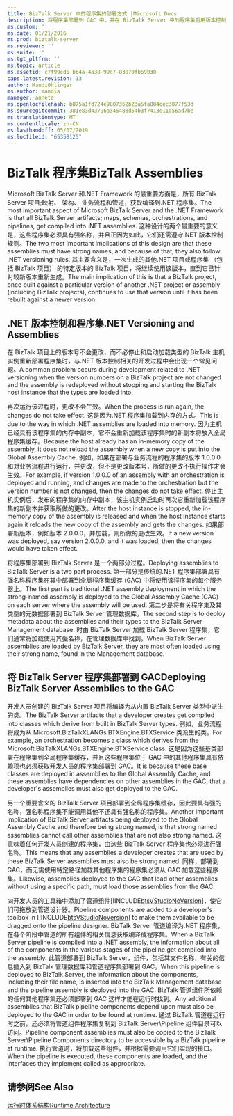 ```yaml
---
title: BizTalk Server 中的程序集的部署方式 |Microsoft Docs
description: 将程序集部署到 GAC 中，并在 BizTalk Server 中的程序集启用版本控制
ms.custom: ''
ms.date: 01/21/2016
ms.prod: biztalk-server
ms.reviewer: ''
ms.suite: ''
ms.tgt_pltfrm: ''
ms.topic: article
ms.assetid: c7f99ed5-b64a-4a38-99d7-83070fb69030
caps.latest.revision: 13
author: MandiOhlinger
ms.author: mandia
manager: anneta
ms.openlocfilehash: b875a1fd724e9807362b23a5fa884cec3077f53d
ms.sourcegitcommit: 381e83d43796a345488d54b3f7413e11d56ad7be
ms.translationtype: MT
ms.contentlocale: zh-CN
ms.lasthandoff: 05/07/2019
ms.locfileid: "65358125"
---
```

# <a name="biztalk-assemblies"></a><span data-ttu-id="d7076-103">BizTalk 程序集</span><span class="sxs-lookup"><span data-stu-id="d7076-103">BizTalk Assemblies</span></span>
<span data-ttu-id="d7076-104">Microsoft BizTalk Server 和.NET Framework 的最重要方面是，所有 BizTalk Server 项目;映射、 架构、 业务流程和管道，获取编译到.NET 程序集。</span><span class="sxs-lookup"><span data-stu-id="d7076-104">The most important aspect of Microsoft BizTalk Server and the .NET Framework is that all BizTalk Server artifacts; maps, schemas, orchestrations, and pipelines, get compiled into .NET assemblies.</span></span> <span data-ttu-id="d7076-105">这种设计的两个最重要的意义是，这些程序集必须具有强名称，并且正因为如此，它们还需遵守.NET 版本控制规则。</span><span class="sxs-lookup"><span data-stu-id="d7076-105">The two most important implications of this design are that these assemblies must have strong names, and because of that, they also follow .NET versioning rules.</span></span> <span data-ttu-id="d7076-106">其主要含义是，一次生成的其他.NET 项目或程序集 （包括 BizTalk 项目） 的特定版本的 BizTalk 项目，将继续使用该版本，直到它已针对较新版本重新生成。</span><span class="sxs-lookup"><span data-stu-id="d7076-106">The main implication of this is that a BizTalk project, once built against a particular version of another .NET project or assembly (including BizTalk projects), continues to use that version until it has been rebuilt against a newer version.</span></span>  
  
## <a name="net-versioning-and-assemblies"></a><span data-ttu-id="d7076-107">.NET 版本控制和程序集</span><span class="sxs-lookup"><span data-stu-id="d7076-107">.NET Versioning and Assemblies</span></span>  
 <span data-ttu-id="d7076-108">在 BizTalk 项目上的版本号不会更改，而不必停止和启动加载类型的 BizTalk 主机实例重新部署程序集时，与.NET 版本控制相关的开发过程中会出现一个常见问题。</span><span class="sxs-lookup"><span data-stu-id="d7076-108">A common problem occurs during development related to .NET versioning when the version numbers on a BizTalk project are not changed and the assembly is redeployed without stopping and starting the BizTalk host instance that the types are loaded into.</span></span>  
  
 <span data-ttu-id="d7076-109">再次运行该过程时，更改不会生效。</span><span class="sxs-lookup"><span data-stu-id="d7076-109">When the process is run again, the changes do not take effect.</span></span> <span data-ttu-id="d7076-110">这是因为.NET 程序集加载到内存的方式。</span><span class="sxs-lookup"><span data-stu-id="d7076-110">This is due to the way in which .NET assemblies are loaded into memory.</span></span> <span data-ttu-id="d7076-111">因为主机已经具有该程序集的内存中副本，它不会重新加载该程序集时的新副本将放入全局程序集缓存。</span><span class="sxs-lookup"><span data-stu-id="d7076-111">Because the host already has an in-memory copy of the assembly, it does not reload the assembly when a new copy is put into the Global Assembly Cache.</span></span> <span data-ttu-id="d7076-112">例如，如果在部署与业务流程的程序集的版本 1.0.0.0 和对业务流程进行运行，并更改，但不是更改版本号，所做的更改不执行操作才会生效。</span><span class="sxs-lookup"><span data-stu-id="d7076-112">For example, if version 1.0.0.0 of an assembly with an orchestration is deployed and running, and changes are made to the orchestration but the version number is not changed, then the changes do not take effect.</span></span> <span data-ttu-id="d7076-113">停止主机实例后，发布的程序集的内存中副本，该主机实例启动时再次它重新加载该程序集的新副本并获取所做的更改。</span><span class="sxs-lookup"><span data-stu-id="d7076-113">After the host instance is stopped, the in-memory copy of the assembly is released and when the host instance starts again it reloads the new copy of the assembly and gets the changes.</span></span> <span data-ttu-id="d7076-114">如果部署新版本，例如版本 2.0.0.0，并加载，则所做的更改生效。</span><span class="sxs-lookup"><span data-stu-id="d7076-114">If a new version was deployed, say version 2.0.0.0, and it was loaded, then the changes would have taken effect.</span></span>  
  
 <span data-ttu-id="d7076-115">将程序集部署到 BizTalk Server 是一个两部分过程。</span><span class="sxs-lookup"><span data-stu-id="d7076-115">Deploying assemblies to BizTalk Server is a two part process.</span></span> <span data-ttu-id="d7076-116">第一部分是传统的.NET 程序集部署具有强名称程序集在其中部署到全局程序集缓存 (GAC) 中将使用该程序集的每个服务器上。</span><span class="sxs-lookup"><span data-stu-id="d7076-116">The first part is traditional .NET assembly deployment in which the strong-named assembly is deployed to the Global Assembly Cache (GAC) on each server where the assembly will be used.</span></span> <span data-ttu-id="d7076-117">第二步是将有关程序集及其类型的元数据部署到 BizTalk Server 管理数据库。</span><span class="sxs-lookup"><span data-stu-id="d7076-117">The second step is to deploy metadata about the assemblies and their types to the BizTalk Server Management database.</span></span> <span data-ttu-id="d7076-118">时由 BizTalk Server 加载 BizTalk Server 程序集，它们通常将加载使用其强名称，在管理数据库中找到。</span><span class="sxs-lookup"><span data-stu-id="d7076-118">When BizTalk Server assemblies are loaded by BizTalk Server, they are most often loaded using their strong name, found in the Management database.</span></span>  
  
## <a name="deploying-biztalk-server-assemblies-to-the-gac"></a><span data-ttu-id="d7076-119">将 BizTalk Server 程序集部署到 GAC</span><span class="sxs-lookup"><span data-stu-id="d7076-119">Deploying BizTalk Server Assemblies to the GAC</span></span>  
 <span data-ttu-id="d7076-120">开发人员创建的 BizTalk Server 项目将编译为从内置 BizTalk Server 类型中派生的类。</span><span class="sxs-lookup"><span data-stu-id="d7076-120">The BizTalk Server artifacts that a developer creates get compiled into classes which derive from built in BizTalk Server types.</span></span> <span data-ttu-id="d7076-121">例如，业务流程将成为从 Microsoft.BizTalkXLANGs.BTXEngine.BTXService 类派生的类。</span><span class="sxs-lookup"><span data-stu-id="d7076-121">For example, an orchestration becomes a class which derives from the Microsoft.BizTalkXLANGs.BTXEngine.BTXService class.</span></span> <span data-ttu-id="d7076-122">这是因为这些基类部署在程序集到全局程序集缓存，并且这些程序集位于 GAC 中的其他程序集具有依赖项也必须获取开发人员的程序集部署到 GAC。</span><span class="sxs-lookup"><span data-stu-id="d7076-122">It is because these base classes are deployed in assemblies to the Global Assembly Cache, and these assemblies have dependencies on other assemblies in the GAC, that a developer's assemblies must also get deployed to the GAC.</span></span>  
  
 <span data-ttu-id="d7076-123">另一个重要含义的 BizTalk Server 项目部署到全局程序集缓存，因此要具有强的名称，强名称程序集不能调用其他不还具有强名称的程序集。</span><span class="sxs-lookup"><span data-stu-id="d7076-123">Another important implication of BizTalk Server artifacts being deployed to the Global Assembly Cache and therefore being strong named, is that strong named assemblies cannot call other assemblies that are not also strong named.</span></span> <span data-ttu-id="d7076-124">这意味着任何开发人员创建的程序集，由这些 BizTalk Server 程序集也必须进行强名称。</span><span class="sxs-lookup"><span data-stu-id="d7076-124">This means that any assemblies a developer creates that are used by these BizTalk Server assemblies must also be strong named.</span></span> <span data-ttu-id="d7076-125">同样，部署到 GAC，而无需使用特定路径加载其他程序集的程序集必须从 GAC 加载这些程序集。</span><span class="sxs-lookup"><span data-stu-id="d7076-125">Likewise, assemblies deployed to the GAC that load other assemblies without using a specific path, must load those assemblies from the GAC.</span></span>  
  
 <span data-ttu-id="d7076-126">向开发人员的工具箱中添加了管道组件[!INCLUDE[btsVStudioNoVersion](../includes/btsvstudionoversion-md.md)]，使它们可拖放到管道设计器。</span><span class="sxs-lookup"><span data-stu-id="d7076-126">Pipeline components are added to a developer's toolbox in [!INCLUDE[btsVStudioNoVersion](../includes/btsvstudionoversion-md.md)] to make them available to be dragged onto the pipeline designer.</span></span> <span data-ttu-id="d7076-127">BizTalk Server 管道编译为.NET 程序集，在各个阶段中管道的所有组件的相关信息获取编译成程序集。</span><span class="sxs-lookup"><span data-stu-id="d7076-127">When a BizTalk Server pipeline is compiled into a .NET assembly, the information about all of the components in the various stages of the pipeline get compiled into the assembly.</span></span> <span data-ttu-id="d7076-128">此管道部署到 BizTalk Server，组件，包括其文件名称，有关的信息插入到 BizTalk 管理数据库和管道程序集部署到 GAC。</span><span class="sxs-lookup"><span data-stu-id="d7076-128">When this pipeline is deployed to BizTalk Server, the information about the components, including their file name, is inserted into the BizTalk Management database and the pipeline assembly is deployed into the GAC.</span></span> <span data-ttu-id="d7076-129">BizTalk 管道组件所依赖的任何其他程序集还必须部署到 GAC 这样才能在运行时找到。</span><span class="sxs-lookup"><span data-stu-id="d7076-129">Any additional assemblies that BizTalk pipeline components depend upon must also be deployed to the GAC in order to be found at runtime.</span></span> <span data-ttu-id="d7076-130">通过 BizTalk 管道在运行时之前，还必须将管道组件程序集复制到 BizTalk Server\Pipeline 组件目录可以访问。</span><span class="sxs-lookup"><span data-stu-id="d7076-130">Pipeline component assemblies must also be copied to the BizTalk Server\Pipeline Components directory to be accessible by a BizTalk pipeline at runtime.</span></span> <span data-ttu-id="d7076-131">执行管道时，将加载这些组件，并根据需要调用它们实现的接口。</span><span class="sxs-lookup"><span data-stu-id="d7076-131">When the pipeline is executed, these components are loaded, and the interfaces they implement called as appropriate.</span></span>  
  
## <a name="see-also"></a><span data-ttu-id="d7076-132">请参阅</span><span class="sxs-lookup"><span data-stu-id="d7076-132">See Also</span></span>  
 [<span data-ttu-id="d7076-133">运行时体系结构</span><span class="sxs-lookup"><span data-stu-id="d7076-133">Runtime Architecture</span></span>](../core/runtime-architecture.md)